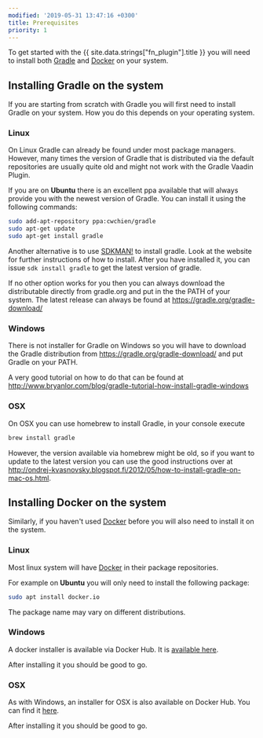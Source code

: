 ```yaml
---
modified: '2019-05-31 13:47:16 +0300'
title: Prerequisites
priority: 1
---
```


To get started with the {{ site.data.strings["fn_plugin"].title }} you will need to install both [Gradle]() and [Docker]() on your system.

## Installing Gradle on the system

If you are starting from scratch with Gradle you will first need to install Gradle on your system. How you do this depends on your operating system.

### Linux
On Linux Gradle can already be found under most package managers. However, many times the version of Gradle that is distributed via the default repositories are usually quite old and might not work with the Gradle Vaadin Plugin.

If you are on **Ubuntu** there is an excellent ppa available that will always provide you with the newest version of Gradle. You can install it using the following commands:
```bash
sudo add-apt-repository ppa:cwchien/gradle
sudo apt-get update
sudo apt-get install gradle
```

Another alternative is to use [SDKMAN!](http://sdkman.io/) to install gradle. Look at the website for further instructions of how to install. After you have installed it, you can issue ``sdk install gradle`` to get the latest version of gradle.

If no other option works for you then you can always download the distributable directly from gradle.org and put in the the PATH of your system. The latest release can always be found at https://gradle.org/gradle-download/

### Windows
There is not installer for Gradle on Windows so you will have to download the Gradle distribution from https://gradle.org/gradle-download/ and put Gradle on your PATH. 

A very good tutorial on how to do that can be found at http://www.bryanlor.com/blog/gradle-tutorial-how-install-gradle-windows

### OSX

On OSX you can use homebrew to install Gradle, in your console execute
```bash
brew install gradle
```

However, the version available via homebrew might be old, so if you want to update to the latest version you can use the good instructions over at http://ondrej-kvasnovsky.blogspot.fi/2012/05/how-to-install-gradle-on-mac-os.html.


## Installing Docker on the system

Similarly, if you haven't used [Docker]() before you will also need to install it on the system. 

### Linux

Most linux system will have [Docker]() in their package repositories. 

For example on **Ubuntu** you will only need to install the following package:

```bash
sudo apt install docker.io
```

The package name may vary on different distributions.

### Windows

A docker installer is available via Docker Hub. It is [available here](https://hub.docker.com/editions/community/docker-ce-desktop-windows).

After installing it you should be good to go.

### OSX

As with Windows, an installer for OSX is also available on Docker Hub. You can find it [here](https://hub.docker.com/editions/community/docker-ce-desktop-mac).

After installing it you should be good to go.
